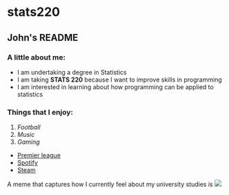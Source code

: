 # stats220
## John's README

### A little about me:

- I am undertaking a degree in Statistics
- I am taking **STATS 220** because I want to improve skills in programming
- I am interested in learning about how programming can be applied to statistics

### **Things that I enjoy:**

1. *Football*
2. *Music*
3. *Gaming*

  - [Premier league](https://www.premierleague.com/)
  - [Spotify](https://open.spotify.com/)
  - [Steam](https://store.steampowered.com/)
  
    
A meme that captures how I currently feel about my university studies is ![](https://c.tenor.com/8druEACXtX8AAAAd/tenor.gif)
